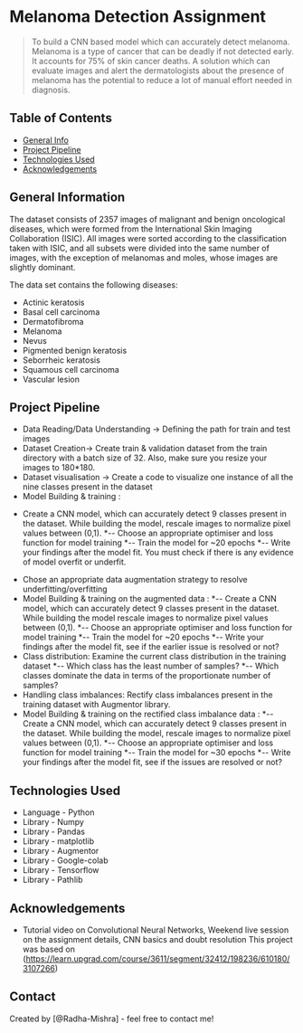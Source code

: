 # Melanoma Detection Assignment
> To build a CNN based model which can accurately detect melanoma. Melanoma is a type of cancer that can be deadly if not detected early. It accounts for 75% of skin cancer deaths. A solution which can evaluate images and alert the dermatologists about the presence of melanoma has the potential to reduce a lot of manual effort needed in diagnosis.


## Table of Contents
* [General Info](#general-information)
* [Project Pipeline](#project-pipeline)
* [Technologies Used](#technologies-used)
* [Acknowledgements](#acknowledgements)


## General Information
The dataset consists of 2357 images of malignant and benign oncological diseases, which were formed from the International Skin Imaging Collaboration (ISIC). All images were sorted according to the classification taken with ISIC, and all subsets were divided into the same number of images, with the exception of melanomas and moles, whose images are slightly dominant.

The data set contains the following diseases:

- Actinic keratosis
- Basal cell carcinoma
- Dermatofibroma
- Melanoma
- Nevus
- Pigmented benign keratosis
- Seborrheic keratosis
- Squamous cell carcinoma
- Vascular lesion


## Project Pipeline
- Data Reading/Data Understanding → Defining the path for train and test images 
- Dataset Creation→ Create train & validation dataset from the train directory with a batch size of 32. Also, make sure you resize your images to 180*180.
- Dataset visualisation → Create a code to visualize one instance of all the nine classes present in the dataset 
- Model Building & training : 
* Create a CNN model, which can accurately detect 9 classes present in the dataset. While building the model, rescale images to normalize pixel values between (0,1).
*-- Choose an appropriate optimiser and loss function for model training
*-- Train the model for ~20 epochs
*-- Write your findings after the model fit. You must check if there is any evidence of model overfit or underfit.
- Chose an appropriate data augmentation strategy to resolve underfitting/overfitting 
- Model Building & training on the augmented data :
*-- Create a CNN model, which can accurately detect 9 classes present in the dataset. While building the model rescale images to normalize pixel values between (0,1).
*-- Choose an appropriate optimiser and loss function for model training
*-- Train the model for ~20 epochs
*-- Write your findings after the model fit, see if the earlier issue is resolved or not?
- Class distribution: Examine the current class distribution in the training dataset 
*-- Which class has the least number of samples?
*-- Which classes dominate the data in terms of the proportionate number of samples?
- Handling class imbalances: Rectify class imbalances present in the training dataset with Augmentor library.
- Model Building & training on the rectified class imbalance data :
*-- Create a CNN model, which can accurately detect 9 classes present in the dataset. While building the model, rescale images to normalize pixel values between (0,1).
*-- Choose an appropriate optimiser and loss function for model training
*-- Train the model for ~30 epochs
*-- Write your findings after the model fit, see if the issues are resolved or not?
 

## Technologies Used
- Language - Python
- Library - Numpy
- Library - Pandas
- Library - matplotlib
- Library - Augmentor
- Library - Google-colab
- Library - Tensorflow
- Library - Pathlib


## Acknowledgements
- Tutorial video on Convolutional Neural Networks, Weekend live session on the assignment details, CNN basics and doubt resolution
This project was based on (https://learn.upgrad.com/course/3611/segment/32412/198236/610180/3107266)


## Contact
Created by [@Radha-Mishra] - feel free to contact me!
